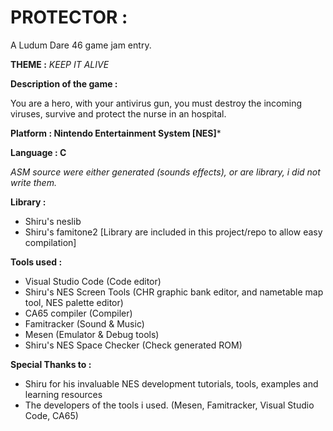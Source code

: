 
PROTECTOR :
===========

A Ludum Dare 46 game jam entry.

**THEME :** *KEEP IT ALIVE*

**Description of the game :**

You are a hero, with your antivirus gun, you must destroy the incoming viruses, survive and protect the nurse in an hospital.

**Platform : Nintendo Entertainment System \[NES\]***

**Language : C**

*ASM source were either generated (sounds effects), or are library, i did not write them.*

**Library :**

* Shiru's neslib
* Shiru's famitone2
[Library are included in this project/repo to allow easy compilation]

**Tools used :**

* Visual Studio Code (Code editor)
* Shiru's NES Screen Tools (CHR graphic bank editor, and nametable map tool, NES palette editor)
* CA65 compiler (Compiler)
* Famitracker  (Sound & Music)
* Mesen (Emulator & Debug tools)
* Shiru's NES Space Checker (Check generated ROM)

**Special Thanks to :**

* Shiru for his invaluable NES development tutorials, tools, examples and learning resources
* The developers of the tools i used. (Mesen, Famitracker, Visual Studio Code, CA65)
